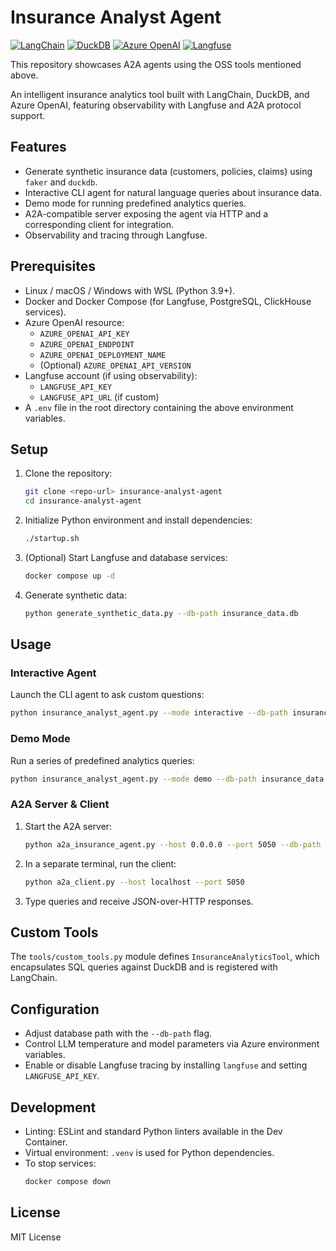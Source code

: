 # Insurance Analyst Agent

[![LangChain](https://img.shields.io/badge/langchain-00B9FF?style=flat&logo=langchain&logoColor=white)](https://github.com/hwchase17/langchain) [![DuckDB](https://img.shields.io/badge/DuckDB-FFD93D?style=flat&logo=duckdb&logoColor=black)](https://duckdb.org/) [![Azure OpenAI](https://img.shields.io/badge/Azure%20OpenAI-0078D4?style=flat&logo=microsoftazure&logoColor=white)](https://azure.microsoft.com/services/openai/) [![Langfuse](https://img.shields.io/badge/langfuse-292929?style=flat&logo=langfuse&logoColor=white)](https://langfuse.com/)

This repository showcases A2A agents using the OSS tools mentioned above.

An intelligent insurance analytics tool built with LangChain, DuckDB, and Azure OpenAI, featuring observability with Langfuse and A2A protocol support.

## Features

- Generate synthetic insurance data (customers, policies, claims) using `faker` and `duckdb`.
- Interactive CLI agent for natural language queries about insurance data.
- Demo mode for running predefined analytics queries.
- A2A-compatible server exposing the agent via HTTP and a corresponding client for integration.
- Observability and tracing through Langfuse.

## Prerequisites

- Linux / macOS / Windows with WSL (Python 3.9+).
- Docker and Docker Compose (for Langfuse, PostgreSQL, ClickHouse services).
- Azure OpenAI resource:
  - `AZURE_OPENAI_API_KEY`
  - `AZURE_OPENAI_ENDPOINT`
  - `AZURE_OPENAI_DEPLOYMENT_NAME`
  - (Optional) `AZURE_OPENAI_API_VERSION`
- Langfuse account (if using observability):
  - `LANGFUSE_API_KEY`
  - `LANGFUSE_API_URL` (if custom)
- A `.env` file in the root directory containing the above environment variables.

## Setup

1. Clone the repository:
   ```bash
   git clone <repo-url> insurance-analyst-agent
   cd insurance-analyst-agent
   ```
2. Initialize Python environment and install dependencies:
   ```bash
   ./startup.sh
   ```
3. (Optional) Start Langfuse and database services:
   ```bash
   docker compose up -d
   ```
4. Generate synthetic data:
   ```bash
   python generate_synthetic_data.py --db-path insurance_data.db
   ```

## Usage

### Interactive Agent

Launch the CLI agent to ask custom questions:
```bash
python insurance_analyst_agent.py --mode interactive --db-path insurance_data.db
```

### Demo Mode

Run a series of predefined analytics queries:
```bash
python insurance_analyst_agent.py --mode demo --db-path insurance_data.db
```

### A2A Server & Client

1. Start the A2A server:
   ```bash
   python a2a_insurance_agent.py --host 0.0.0.0 --port 5050 --db-path insurance_data.db
   ```
2. In a separate terminal, run the client:
   ```bash
   python a2a_client.py --host localhost --port 5050
   ```
3. Type queries and receive JSON-over-HTTP responses.

## Custom Tools

The `tools/custom_tools.py` module defines `InsuranceAnalyticsTool`, which encapsulates SQL queries against DuckDB and is registered with LangChain.

## Configuration

- Adjust database path with the `--db-path` flag.
- Control LLM temperature and model parameters via Azure environment variables.
- Enable or disable Langfuse tracing by installing `langfuse` and setting `LANGFUSE_API_KEY`.

## Development

- Linting: ESLint and standard Python linters available in the Dev Container.
- Virtual environment: `.venv` is used for Python dependencies.
- To stop services:
  ```bash
  docker compose down
  ```

## License

MIT License
